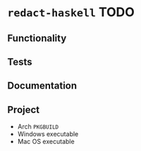 # `redact-haskell` TODO

## Functionality

## Tests

## Documentation

## Project

* Arch `PKGBUILD`
* Windows executable
* Mac OS executable

